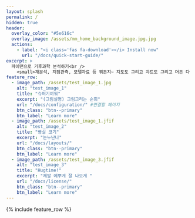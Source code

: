 ```yaml
---
layout: splash
permalink: /
hidden: true
header:
  overlay_color: "#5e616c"
  overlay_image: /assets/mm_home_background_image.jpg.jpg
  actions:
    - label: "<i class='fas fa-download'></i> Install now"
      url: "/docs/quick-start-guide/"
excerpt: >
  파이떤으로 기후과학 분석하기<br />
    <small>재분석, 지점관측, 모델자료 등 뭐든지~ 지도도 그리고 챠트도 그리고 머든 다 해봄니다</small>
feature_row:
  - image_path: /assets/test_image_1.jpg
    alt: "test_image_1"
    title: "슈퍼기여워"
    excerpt: "(그림설명) 그림그리는 순희"
    url: "/docs/configuration/" #연결할 페이지
    btn_class: "btn--primary"
    btn_label: "Learn more"
  - image_path: /assets/test_image_1.jfif
    alt: "test_image_2"
    title: "빵실 코기"
    excerpt: "눈누난나"
    url: "/docs/layouts/"
    btn_class: "btn--primary"
    btn_label: "Learn more"
  - image_path: /assets/test_image_3.jfif
    alt: "test_image_3"
    title: "Hugtime!"
    excerpt: "제발 예뿌게 잘 나오게 "
    url: "/docs/license/"
    btn_class: "btn--primary"
    btn_label: "Learn more"      
---
```


{% include feature_row %}
